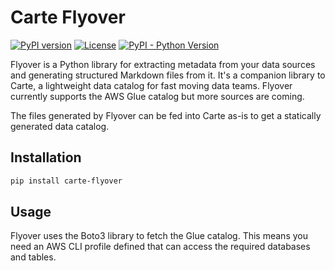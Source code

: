 # Carte Flyover
[![PyPI version](https://badge.fury.io/py/carte-flyover.svg)](https://badge.fury.io/py/carte-flyover)
[![License](http://img.shields.io/:license-Apache%202-blue.svg)](LICENSE)
[![PyPI - Python Version](https://img.shields.io/pypi/pyversions/carte-flyover.svg)](https://pypi.org/project/carte-flyover/)


Flyover is a Python library for extracting metadata from your data sources and generating structured Markdown files from it. It's a companion library to Carte, a lightweight data catalog for fast moving data teams. Flyover currently supports the AWS Glue catalog but more sources are coming.

The files generated by Flyover can be fed into Carte as-is to get a statically generated data catalog.

## Installation

``` sh
pip install carte-flyover
```

## Usage

Flyover uses the Boto3 library to fetch the Glue catalog. This means you need an AWS CLI profile defined that can access the required databases and tables.
